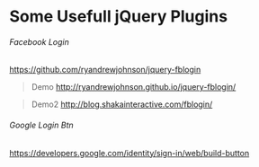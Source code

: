 # Some Usefull jQuery Plugins

###### Facebook Login

https://github.com/ryandrewjohnson/jquery-fblogin

> Demo http://ryandrewjohnson.github.io/jquery-fblogin/

> Demo2 http://blog.shakainteractive.com/fblogin/

###### Google Login Btn

https://developers.google.com/identity/sign-in/web/build-button